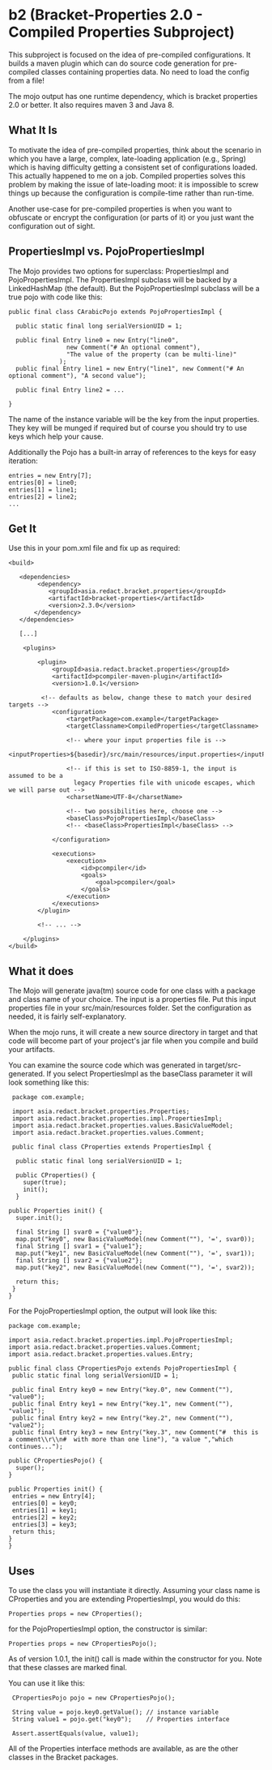 # b2 (Bracket-Properties 2.0 - Compiled Properties Subproject)

This subproject is focused on the idea of pre-compiled configurations. It builds a maven plugin which can do
source code generation for pre-compiled classes containing properties data. No need to load the config from a file!

The mojo output has one runtime dependency, which is bracket properties 2.0 or better. It also requires maven 3 and Java 8.

## What It Is

To motivate the idea of pre-compiled properties, think about the scenario in which you have a large, complex,
late-loading application (e.g., Spring) which is having difficulty getting a consistent set of configurations
loaded. This actually happened to me on a job. Compiled properties solves this problem by making the issue
of late-loading moot: it is impossible to screw things up because the configuration is compile-time rather
than run-time. 

Another use-case for pre-compiled properties is when you want to obfuscate or encrypt the configuration (or
parts of it) or you just want the configuration out of sight.  

## PropertiesImpl vs. PojoPropertiesImpl

The Mojo provides two options for superclass: PropertiesImpl and PojoPropertiesImpl. The PropertiesImpl subclass
will be backed by a LinkedHashMap (the default). But the PojoPropertiesImpl subclass will be a true pojo
with code like this:

    public final class CArabicPojo extends PojoPropertiesImpl {

      public static final long serialVersionUID = 1;

      public final Entry line0 = new Entry("line0", 
                    new Comment("# An optional comment"), 
                    "The value of the property (can be multi-line)"
                  );
      public final Entry line1 = new Entry("line1", new Comment("# An optional comment"), "A second value");
      
      public final Entry line2 = ...
  
    }

The name of the instance variable will be the key from the input properties. They key will be munged if required but of course
you should try to use keys which help your cause. 

Additionally the Pojo has a built-in array of references to the keys for easy iteration:

    entries = new Entry[7];
    entries[0] = line0;
    entries[1] = line1;
    entries[2] = line2;
    ...



## Get It

Use this in your pom.xml file and fix up as required:

	<build>
	
	   <dependencies>
	     	<dependency>
			   <groupId>asia.redact.bracket.properties</groupId>
			   <artifactId>bracket-properties</artifactId>
			   <version>2.3.0</version>
		   </dependency>
	   </dependencies>
	   
	   [...]
	
		<plugins>

			<plugin>
				<groupId>asia.redact.bracket.properties</groupId>
				<artifactId>pcompiler-maven-plugin</artifactId>
				<version>1.0.1</version>

             <!-- defaults as below, change these to match your desired targets -->
				<configuration>
					<targetPackage>com.example</targetPackage>
					<targetClassname>CompiledProperties</targetClassname>
					
					<!-- where your input properties file is -->
					<inputProperties>${basedir}/src/main/resources/input.properties</inputProperties>
					
					<!-- if this is set to ISO-8859-1, the input is assumed to be a 
					  legacy Properties file with unicode escapes, which we will parse out -->
					<charsetName>UTF-8</charsetName>
					
					<!-- two possibilities here, choose one -->
					<baseClass>PojoPropertiesImpl</baseClass>
					<!-- <baseClass>PropertiesImpl</baseClass> -->
					
				</configuration>

				<executions>
					<execution>
						<id>pcompiler</id>
						<goals>
							<goal>pcompiler</goal>
						</goals>
					</execution>
				</executions>
			</plugin>
			
			<!-- ... -->
			
		</plugins>
	</build>

## What it does

The Mojo will generate java(tm) source code for one class with a package and class name of your choice. The input is a properties file. Put this input properties file in your src/main/resources folder. Set the configuration as needed, it is fairly self-explanatory.

When the mojo runs, it will create a new source directory in target and that code will become part of your project's jar file when you compile and build your artifacts.

You can examine the source code which was generated in target/src-generated. If you select PropertiesImpl as the baseClass parameter it will look something like this:

     package com.example;

     import asia.redact.bracket.properties.Properties;
     import asia.redact.bracket.properties.impl.PropertiesImpl;
     import asia.redact.bracket.properties.values.BasicValueModel;
     import asia.redact.bracket.properties.values.Comment;

     public final class CProperties extends PropertiesImpl {
      
      public static final long serialVersionUID = 1;

      public CProperties() {
        super(true);
        init();
      }

    public Properties init() {
      super.init();
      
      final String [] svar0 = {"value0"};
      map.put("key0", new BasicValueModel(new Comment(""), '=', svar0));
      final String [] svar1 = {"value1"};
      map.put("key1", new BasicValueModel(new Comment(""), '=', svar1));
      final String [] svar2 = {"value2"};
      map.put("key2", new BasicValueModel(new Comment(""), '=', svar2));
      
      return this;
     }
    }
    
For the PojoPropertiesImpl option, the output will look like this:

    package com.example;

    import asia.redact.bracket.properties.impl.PojoPropertiesImpl;
    import asia.redact.bracket.properties.values.Comment;
    import asia.redact.bracket.properties.values.Entry;

    public final class CPropertiesPojo extends PojoPropertiesImpl {
     public static final long serialVersionUID = 1;

     public final Entry key0 = new Entry("key.0", new Comment(""), "value0");
     public final Entry key1 = new Entry("key.1", new Comment(""), "value1");
     public final Entry key2 = new Entry("key.2", new Comment(""), "value2");
     public final Entry key3 = new Entry("key.3", new Comment("#  this is a comment\\r\\n#  with more than one line"), "a value ","which continues...");

    public CPropertiesPojo() {
      super();
    }

    public Properties init() {
     entries = new Entry[4];
     entries[0] = key0;
     entries[1] = key1;
     entries[2] = key2;
     entries[3] = key3;
     return this;
    }
    }
 
 
## Uses

To use the class you will instantiate it directly. Assuming your class name is CProperties and you are extending PropertiesImpl, you would do this:

    Properties props = new CProperties();
    
for the PojoPropertiesImpl option, the constructor is similar:

    Properties props = new CPropertiesPojo();
    
As of version 1.0.1, the init() call is made within the constructor for you. Note that these classes are marked final. 
    
You can use it like this:

     CPropertiesPojo pojo = new CPropertiesPojo();
     
     String value = pojo.key0.getValue(); // instance variable
     String value1 = pojo.get("key0");    // Properties interface
     
     Assert.assertEquals(value, value1);

All of the Properties interface methods are available, as are the other classes in the Bracket packages. 



 








 
